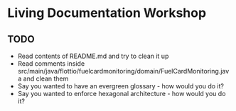 # Living Documentation Workshop

## TODO

* Read contents of README.md and try to clean it up
* Read comments inside src/main/java/flottio/fuelcardmonitoring/domain/FuelCardMonitoring.java and clean them
* Say you wanted to have an evergreen glossary - how would you do it?
* Say you wanted to enforce hexagonal architecture - how would you do it?
